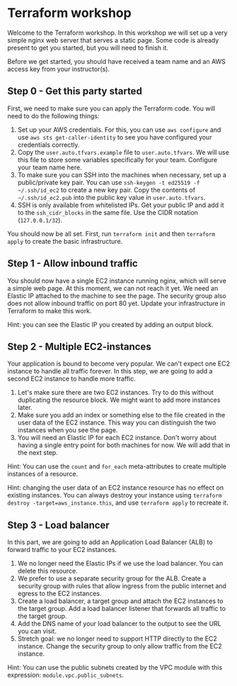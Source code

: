 # Terraform workshop

Welcome to the Terraform workshop. In this workshop we will set up a very simple
nginx web server that serves a static page. Some code is already present to get
you started, but you will need to finish it.

Before we get started, you should have received a team name and an AWS access
key from your instructor(s).

## Step 0 - Get this party started

First, we need to make sure you can apply the Terraform code. You will need to
do the following things:

1. Set up your AWS credentials. For this, you can use `aws configure` and use
   `aws sts get-caller-identity` to see you have configured your credentials
   correctly.
2. Copy the `user.auto.tfvars.example` file to `user.auto.tfvars`. We will use
   this file to store some variables specifically for your team. Configure your
   team name here.
3. To make sure you can SSH into the machines when necessary, set up a
   public/private key pair. You can use `ssh-keygen -t ed25519 -f
   ~/.ssh/id_ec2` to create a new key pair. Copy the contents of
   `~/.ssh/id_ec2.pub` into the public key value in `user.auto.tfvars`.
4. SSH is only available from whitelisted IPs. Get your public IP and add it to
   the `ssh_cidr_blocks` in the same file. Use the CIDR notation
   (`127.0.0.1/32`).

You should now be all set. First, run `terraform init` and then `terraform
apply` to create the basic infrastructure.

## Step 1 - Allow inbound traffic

You should now have a single EC2 instance running nginx, which will serve a
simple web page. At this moment, we can not reach it yet. We need an Elastic IP
attached to the machine to see the page. The security group also does not allow
inbound traffic on port 80 yet. Update your infrastructure in Terraform to make
this work.

Hint: you can see the Elastic IP you created by adding an output block.

## Step 2 - Multiple EC2-instances

Your application is bound to become very popular. We can't expect one EC2
instance to handle all traffic forever. In this step, we are going to add a
second EC2 instance to handle more traffic.

1. Let's make sure there are two EC2 instances. Try to do this without
   duplicating the resource block. We might want to add more instances later.
2. Make sure you add an index or something else to the file created in the user
   data of the EC2 instance. This way you can distinguish the two instances when
   you see the page.
3. You will need an Elastic IP for each EC2 instance. Don't worry about having
   a single entry point for both machines for now. We will add that in the next
   step.

Hint: You can use the `count` and `for_each` meta-attributes to create multiple
instances of a resource.

Hint: changing the user data of an EC2 instance resource has no effect on
existing instances. You can always destroy your instance using `terraform
destroy -target=aws_instance.this`, and use `terraform apply` to recreate it.

## Step 3 - Load balancer

In this part, we are going to add an Application Load Balancer (ALB) to forward
traffic to your EC2 instances.

1. We no longer need the Elastic IPs if we use the load balancer. You can delete
   this resource.
2. We prefer to use a separate security group for the ALB. Create a security
   group with rules that allow ingress from the public internet and egress to
   the EC2 instances.
3. Create a load balancer, a target group and attach the EC2 instances to the
   target group. Add a load balancer listener that forwards all traffic to the
   target group.
4. Add the DNS name of your load balancer to the output to see the URL you can
   visit.
5. Stretch goal: we no longer need to support HTTP directly to the EC2 instance.
   Change the security group to only allow traffic from the EC2 instance.

Hint: You can use the public subnets created by the VPC module with this
expression: `module.vpc.public_subnets`.
